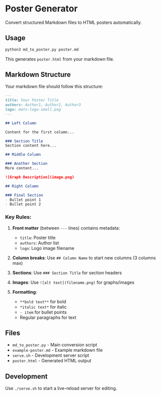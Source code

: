 # Poster Generator

Convert structured Markdown files to HTML posters automatically.

## Usage

```bash
python3 md_to_poster.py poster.md
```

This generates `poster.html` from your markdown file.

## Markdown Structure

Your markdown file should follow this structure:

```markdown
---
title: Your Poster Title
authors: Author1, Author2, Author3
logo: mats-logo-small.png
---

## Left Column

Content for the first column...

### Section Title
Section content here...

## Middle Column

### Another Section
More content...

![Graph Description](image.png)

## Right Column

### Final Section
- Bullet point 1
- Bullet point 2
```

### Key Rules:

1. **Front matter** (between `---` lines) contains metadata:
   - `title`: Poster title
   - `authors`: Author list
   - `logo`: Logo image filename

2. **Column breaks**: Use `## Column Name` to start new columns (3 columns max)

3. **Sections**: Use `### Section Title` for section headers

4. **Images**: Use `![alt text](filename.png)` for graphs/images

5. **Formatting**:
   - `**bold text**` for bold
   - `*italic text*` for italic
   - `- item` for bullet points
   - Regular paragraphs for text

## Files

- `md_to_poster.py` - Main conversion script
- `example-poster.md` - Example markdown file
- `serve.sh` - Development server script
- `poster.html` - Generated HTML output

## Development

Use `./serve.sh` to start a live-reload server for editing.